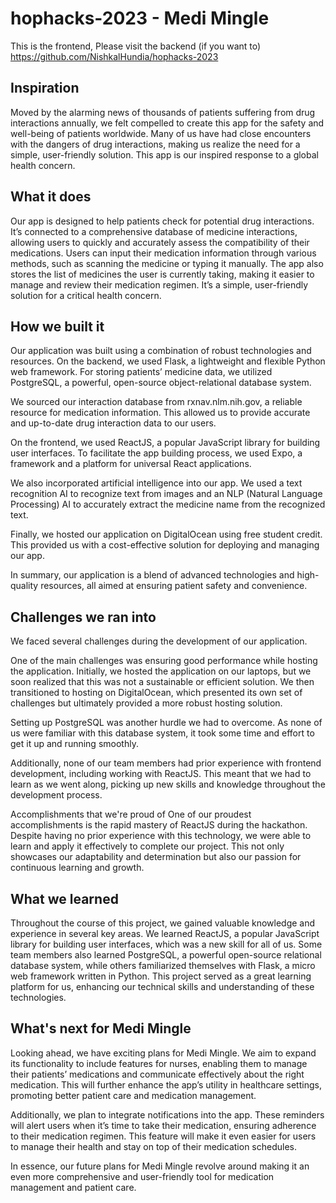 # hophacks-2023 - Medi Mingle

This is the frontend, Please visit the backend (if you want to)
https://github.com/NishkalHundia/hophacks-2023

## Inspiration
Moved by the alarming news of thousands of patients suffering from drug interactions annually, we felt compelled to create this app for the safety and well-being of patients worldwide. Many of us have had close encounters with the dangers of drug interactions, making us realize the need for a simple, user-friendly solution. This app is our inspired response to a global health concern.

## What it does
Our app is designed to help patients check for potential drug interactions. It’s connected to a comprehensive database of medicine interactions, allowing users to quickly and accurately assess the compatibility of their medications. Users can input their medication information through various methods, such as scanning the medicine or typing it manually. The app also stores the list of medicines the user is currently taking, making it easier to manage and review their medication regimen. It’s a simple, user-friendly solution for a critical health concern.

## How we built it
Our application was built using a combination of robust technologies and resources. On the backend, we used Flask, a lightweight and flexible Python web framework. For storing patients’ medicine data, we utilized PostgreSQL, a powerful, open-source object-relational database system.

We sourced our interaction database from rxnav.nlm.nih.gov, a reliable resource for medication information. This allowed us to provide accurate and up-to-date drug interaction data to our users.

On the frontend, we used ReactJS, a popular JavaScript library for building user interfaces. To facilitate the app building process, we used Expo, a framework and a platform for universal React applications.

We also incorporated artificial intelligence into our app. We used a text recognition AI to recognize text from images and an NLP (Natural Language Processing) AI to accurately extract the medicine name from the recognized text.

Finally, we hosted our application on DigitalOcean using free student credit. This provided us with a cost-effective solution for deploying and managing our app.

In summary, our application is a blend of advanced technologies and high-quality resources, all aimed at ensuring patient safety and convenience.

## Challenges we ran into
We faced several challenges during the development of our application.

One of the main challenges was ensuring good performance while hosting the application. Initially, we hosted the application on our laptops, but we soon realized that this was not a sustainable or efficient solution. We then transitioned to hosting on DigitalOcean, which presented its own set of challenges but ultimately provided a more robust hosting solution.

Setting up PostgreSQL was another hurdle we had to overcome. As none of us were familiar with this database system, it took some time and effort to get it up and running smoothly.

Additionally, none of our team members had prior experience with frontend development, including working with ReactJS. This meant that we had to learn as we went along, picking up new skills and knowledge throughout the development process.

Accomplishments that we're proud of
One of our proudest accomplishments is the rapid mastery of ReactJS during the hackathon. Despite having no prior experience with this technology, we were able to learn and apply it effectively to complete our project. This not only showcases our adaptability and determination but also our passion for continuous learning and growth.

## What we learned
Throughout the course of this project, we gained valuable knowledge and experience in several key areas. We learned ReactJS, a popular JavaScript library for building user interfaces, which was a new skill for all of us. Some team members also learned PostgreSQL, a powerful open-source relational database system, while others familiarized themselves with Flask, a micro web framework written in Python. This project served as a great learning platform for us, enhancing our technical skills and understanding of these technologies.

## What's next for Medi Mingle
Looking ahead, we have exciting plans for Medi Mingle. We aim to expand its functionality to include features for nurses, enabling them to manage their patients’ medications and communicate effectively about the right medication. This will further enhance the app’s utility in healthcare settings, promoting better patient care and medication management.

Additionally, we plan to integrate notifications into the app. These reminders will alert users when it’s time to take their medication, ensuring adherence to their medication regimen. This feature will make it even easier for users to manage their health and stay on top of their medication schedules.

In essence, our future plans for Medi Mingle revolve around making it an even more comprehensive and user-friendly tool for medication management and patient care.
